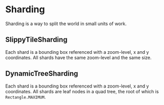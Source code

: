 # Sharding

Sharding is a way to split the world in small units of work.

## SlippyTileSharding

Each shard is a bounding box referenced with a zoom-level, x and y coordinates. All shards have the same zoom-level and the same size.

## DynamicTreeSharding

Each shard is a bounding box referenced with a zoom-level, x and y coordinates. All shards are leaf nodes in a quad tree, the root of which is `Rectangle.MAXIMUM`.
